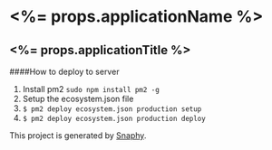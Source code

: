 #  <%= props.applicationName %>
## <%= props.applicationTitle %>


####How to deploy to server 
1. Install pm2 `sudo npm install pm2 -g`
2. Setup the ecosystem.json file
3. `$ pm2 deploy ecosystem.json production setup`
4. `$ pm2 deploy ecosystem.json production deploy`



This project is generated by [Snaphy](http://snaphy.com).
